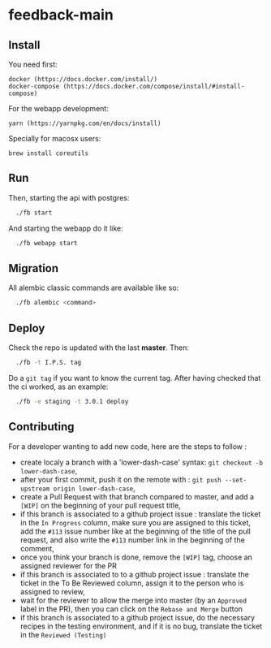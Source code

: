 # feedback-main

## Install
  You need first:

    docker (https://docs.docker.com/install/)
    docker-compose (https://docs.docker.com/compose/install/#install-compose)

  For the webapp development:

    yarn (https://yarnpkg.com/en/docs/install)

  Specially for macosx users:

    brew install coreutils


## Run
  Then, starting the api with postgres:

  ```bash
    ./fb start
  ```
  
  And starting the webapp do it like: 
  ```bash
    ./fb webapp start
  ```


## Migration

  All alembic classic commands are available like so:
  ```bash
    ./fb alembic <command>
  ```


## Deploy

  Check the repo is updated with the last **master**. Then:

  ```bash
    ./fb -t I.P.S. tag
  ```

  Do a `git tag` if you want to know the current tag. After having checked that the ci worked, as an example:

  ```bash
    ./fb -e staging -t 3.0.1 deploy
  ```
  
## Contributing
 
For a developer wanting to add new code, here are the steps to follow :
   - create localy a branch with a 'lower-dash-case' syntax: `git checkout -b lower-dash-case`,
   - after your first commit, push it on the remote with : `git push --set-upstream origin lower-dash-case`,
   - create a Pull Request with that branch compared to master, and add a `[WIP]` on the beginning of your pull request title,
   - if this branch is associated to a github project issue : translate the ticket in the `In Progress` column, make sure you are assigned to this ticket, add the `#113` issue number like at the beginning of the title of the pull request, and also write the `#113` number link in the beginning of the comment,
   - once you think your branch is done, remove the `[WIP]` tag, choose an assigned reviewer for the PR
   - if this branch is associated to to a github project issue : translate the ticket in the To Be Reviewed column, assign it to the person who is assigned to review,
   - wait for the reviewer to allow the merge into master (by an `Approved` label in the PR), then you can click on the `Rebase and Merge` button
   - if this branch is associated to a github project issue, do the necessary recipes in the testing environment, and if it is no bug, translate the ticket in the `Reviewed (Testing)`
